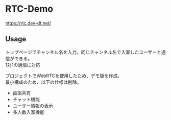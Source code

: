 # RTC-Demo
https://rtc.dev-dt.net/

## Usage
トップページでチャンネル名を入力。同じチャンネル名で入室したユーザーと通信ができる。<br>
1対1の通信に対応

プロジェクトでWebRTCを使用したため、デモ版を作成。<br>
最小構成のため、以下の仕様は削除。
- 画面共有
- チャット機能
- ユーザー情報の表示
- 多人数入室機能

